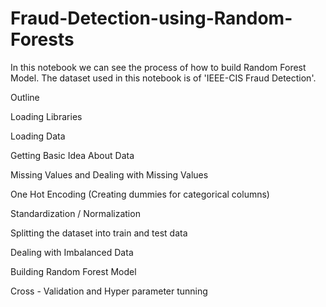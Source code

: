 # Fraud-Detection-using-Random-Forests
In this notebook we can see the process of how to build Random Forest Model. The dataset used in this notebook is of 'IEEE-CIS Fraud Detection'.


Outline


Loading Libraries


Loading Data


Getting Basic Idea About Data


Missing Values and Dealing with Missing Values


One Hot Encoding (Creating dummies for categorical columns)


Standardization / Normalization


Splitting the dataset into train and test data


Dealing with Imbalanced Data


Building Random Forest Model


Cross - Validation and Hyper parameter tunning

